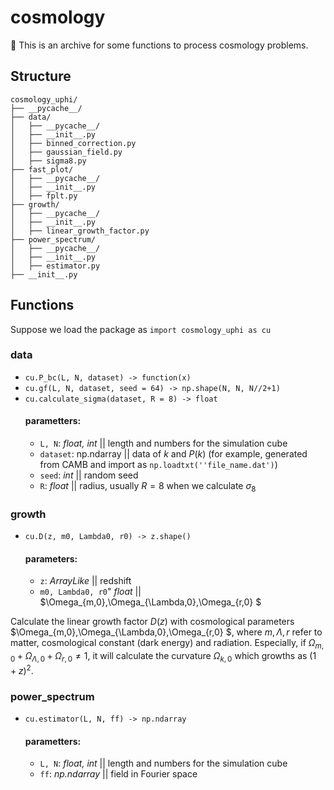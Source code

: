# cosmology

📖 This is an archive for some functions to process cosmology problems.

## Structure
```
cosmology_uphi/
├── __pycache__/
├── data/
│   ├── __pycache__/
│   ├── __init__.py
│   ├── binned_correction.py
│   ├── gaussian_field.py
│   ├── sigma8.py
├── fast_plot/
│   ├── __pycache__/
│   ├── __init__.py
│   ├── fplt.py
├── growth/
│   ├── __pycache__/
│   ├── __init__.py
│   ├── linear_growth_factor.py
├── power_spectrum/
│   ├── __pycache__/
│   ├── __init__.py
│   ├── estimator.py
├── __init__.py
```

## Functions
Suppose we load the package as `import cosmology_uphi as cu`
### data
- `cu.P_bc(L, N, dataset) -> function(x)`
- `cu.gf(L, N, dataset, seed = 64) -> np.shape(N, N, N//2+1)`
- `cu.calculate_sigma(dataset, R = 8) -> float`
  #### parametters:
  - `L, N`: _float, int_ || length and numbers for the simulation cube
  - `dataset`: np.ndarray || data of $k$ and $P(k)$ (for example, generated from CAMB and import as `np.loadtxt(''file_name.dat')`)
  - `seed`: _int_ || random seed
  - `R`: _float_ || radius, usually $R=8$ when we calculate $\sigma_8$

### growth
- `cu.D(z, m0, Lambda0, r0) -> z.shape()` 

  #### parameters:
  - `z`: _ArrayLike_  || redshift
  - `m0, Lambda0, r0`" _float_ || $\Omega_{m,0},\Omega_{\Lambda,0},\Omega_{r,0} $ 
  
 Calculate the linear growth factor $D(z)$ with cosmological parameters $\Omega_{m,0},\Omega_{\Lambda,0},\Omega_{r,0} $, where $m,\Lambda, r$ refer to matter, cosmological constant (dark energy)  and radiation. Especially, if  $\Omega_{m,0}+\Omega_{\Lambda,0}+\Omega_{r,0} \neq1$, it will calculate the curvature $\Omega_{k,0}$ which growths as $(1+z)^2$.


### power_spectrum
- `cu.estimator(L, N, ff) -> np.ndarray`
  #### parametters:
  - `L, N`: _float, int_ || length and numbers for the simulation cube
  - `ff`: _np.ndarray_ || field in Fourier space